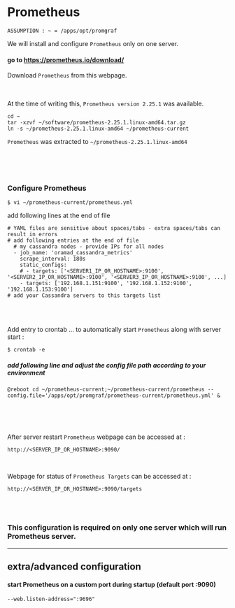 # Prometheus

` ASSUMPTION : ~ = /apps/opt/promgraf `

We will install and configure ` Prometheus ` only on one server.

#### go to https://prometheus.io/download/

Download ` Prometheus ` from this webpage. <br><br><br>

At the time of writing this, ` Prometheus version 2.25.1 ` was available. <br>

```
cd ~
tar -xzvf ~/software/prometheus-2.25.1.linux-amd64.tar.gz
ln -s ~/prometheus-2.25.1.linux-amd64 ~/prometheus-current
```

` Prometheus ` was extracted to ` ~/prometheus-2.25.1.linux-amd64 `

<br><br><br>

### Configure Prometheus

```
$ vi ~/prometheus-current/prometheus.yml
```
add following lines at the end of file
```
# YAML files are sensitive about spaces/tabs - extra spaces/tabs can result in errors
# add following entries at the end of file
  # my cassandra nodes - provide IPs for all nodes
  - job_name: 'oramad_cassandra_metrics'
    scrape_interval: 180s
    static_configs:
    # - targets: ['<SERVER1_IP_OR_HOSTNAME>:9100', '<SERVER2_IP_OR_HOSTNAME>:9100', '<SERVER3_IP_OR_HOSTNAME>:9100', ...]
    - targets: ['192.168.1.151:9100', '192.168.1.152:9100', '192.168.1.153:9100']
# add your Cassandra servers to this targets list
```

<br><br>

Add entry to crontab ... to automatically start ` Prometheus ` along with server start :

```
$ crontab -e
```

##### add following line and adjust the config file path according to your environment

```
@reboot	cd ~/prometheus-current;~/prometheus-current/prometheus --config.file='/apps/opt/promgraf/prometheus-current/prometheus.yml' &
```

<br><br><br>

After server restart ` Prometheus ` webpage can be accessed at :

```
http://<SERVER_IP_OR_HOSTNAME>:9090/
```

<br>

Webpage for status of ` Prometheus Targets ` can be accessed at :

```
http://<SERVER_IP_OR_HOSTNAME>:9090/targets
```

<br><br>

### This configuration is required on only one server which will run Prometheus server.

<hr>

## extra/advanced configuration

#### start Prometheus on a custom port during startup (default port :9090)

```
--web.listen-address=":9696"
```

